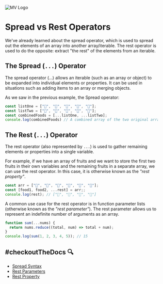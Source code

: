 ![MV Logo](../../../logo.jpg)

# Spread vs Rest Operators

We've already learned about the spread operator, which is used to spread out the elements of an array into another array/iterable. The rest operator is used to do the opposite: extract "the rest" of the elements from an iterable.

## The Spread (`...`) Operator

The spread operator (...) allows an iterable (such as an array or object) to be expanded into individual elements or properties. It can be used in situations such as adding items to an array or merging objects.

As we saw in the previous example, the Spread operator:

```js
const listOne = ["🍔", "🍟", "🍕", "🌮", "🍩"];
const listTwo = ["🍱", "🍲", "🍛", "🍤", "🥩"];
const combinedFoods = [...listOne, ...listTwo];
console.log(combinedFoods) // A combined array of the two original arrays: ["🍔", "🍟", "🍕", "🌮", "🍩", "🍱", "🍲", "🍛", "🍤", "🥩"]
```

## The Rest (`...`) Operator

The rest operator (also represented by `...`) is used to gather remaining elements or properties into a single variable. 

For example, if we have an array of fruits and we want to store the first two fruits in their own variables and the remaining fruits in a separate array, we can use the rest operator. In this case, it is otherwise known as the _"rest property"_.

```js
const arr = ["🍇", "🍈", "🍉", "🍊", "🍋", "🍌"];
const [food1, food2, ...rest] = arr;;
console.log(rest); // ["🍉", "🍊", "🍋", "🍌"]
```

A common use case for the rest operator is in function parameter lists (otherwise known as the _"rest parameter"_). The rest parameter allows us to represent an indefinite number of arguments as an array.

```js
function sum(...nums) {
  return nums.reduce((total, num) => total + num);
}
console.log(sum(1, 2, 3, 4, 5)); // 15
```

## #checkoutTheDocs 🔍
- [Spread Syntax](https://developer.mozilla.org/en-US/docs/Web/JavaScript/Reference/Operators/Spread_syntax)
- [Rest Parameters](https://developer.mozilla.org/en-US/docs/Web/JavaScript/Reference/Functions/rest_parameters)
- [Rest Property](https://developer.mozilla.org/en-US/docs/Web/JavaScript/Reference/Operators/Destructuring_assignment#rest_property)

